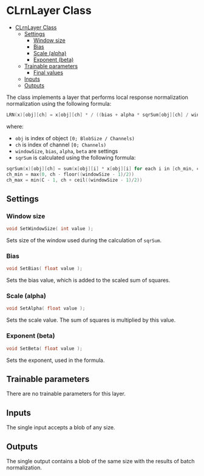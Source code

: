 # CLrnLayer Class

<!-- TOC -->

- [CLrnLayer Class](#clrn-class)
    - [Settings](#settings)
        - [Window size](#window-size)
        - [Bias](#bias)
        - [Scale (alpha)](#scale-(alpha))
        - [Exponent (beta)](#exponent-(beta))
    - [Trainable parameters](#trainable-parameters)
        - [Final values](#final-values)
    - [Inputs](#inputs)
    - [Outputs](#outputs)

<!-- /TOC -->

The class implements a layer that performs local response normalization normalization using the following formula:

```c++
LRN(x)[obj][ch] = x[obj][ch] * / ((bias + alpha * sqrSum[obj][ch] / windowSize) ^ beta)
```

where:

- `obj` is index of object `[0; BlobSize / Channels)`
- `ch` is index of channel `[0; Channels)` 
- `windowSize`, `bias`, `alpha`, `beta` are settings
- `sqrSum` is calculated using the following formula:

```c++
sqrSum(x)[obj][ch] = sum(x[obj][i] * x[obj][i] for each i in [ch_min, ch_max])
ch_min = max(0, ch - floor((windowSize - 1)/2))
ch_max = min(C - 1, ch + ceil((windowSize - 1)/2))
```

## Settings

### Window size

```c++
void SetWindowSize( int value );
```

Sets size of the window used during the calculation of `sqrSum`.

### Bias

```c++
void SetBias( float value );
```

Sets the bias value, which is added to the scaled sum of squares.

### Scale (alpha)

```c++
void SetAlpha( float value );
```

Sets the scale value. The sum of squares is multiplied by this value.

### Exponent (beta)

```c++
void SetBeta( float value );
```

Sets the exponent, used in the formula.

## Trainable parameters

There are no trainable parameters for this layer.

## Inputs

The single input accepts a blob of any size.

## Outputs

The single output contains a blob of the same size with the results of batch normalization.

